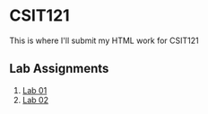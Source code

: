 # CSIT121
This is where I'll submit my HTML work for CSIT121
<h2>Lab Assignments</h2>
<ol>
  <li><a href="https://db-downing.github.io/CSIT121/lab01/aboutme.html">Lab 01</a></li>
  <li><a href="https://github.com/DB-Downing/CSIT121/tree/main/lab02/HTMLbasics.html">Lab 02</a></li>
</ol>

